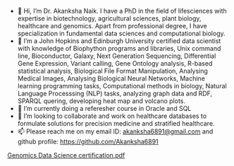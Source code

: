 - 👋 Hi, I’m Dr. Akanksha Naik. I have a PhD in the field of lifesciences with expertise in biotechnology, agricultural sciences, plant biology, healthcare and genomics. Apart from professional degree, I have specialization in fundamental data sciences and computational biology. 
- 👀 I’m a John Hopkins and Edinburgh University certified data scientist with knowledge of Biophython programs and libraries, Unix command line, Bioconductor, Galaxy, Next Generation Sequencing, Differential Gene Expression, Variant calling, Gene Ontology analysis, R-based statistical analysis, Biological File Format Manipulation, Analysing Medical Images, Analysing Biological Neural Networks, Machine learning programming tasks, Computational methods in biology, Natural Language Processsing (NLP) tasks, analyzing graph data and RDF, SPARQL quering, developing heat map and volcano plots. 
- 🌱 I’m currently doing a referesher course in Oracle and SQL
- 💞️ I’m looking to collaborate and work on healthcare databases to formulate solutions for precision medicine and stratified healthcare. 
- 📫 Please reach me on my email ID: akanksha6891@gmail.com and github profile: https://github.com/Akanksha6891

<!---
Akanksha6891/Akanksha6891 is a ✨ special ✨ repository because its `README.md` (this file) appears on your GitHub profile.
You can click the Preview link to take a look at your changes.
--->
[Genomics Data Science certification.pdf](https://github.com/Akanksha6891/Akanksha6891/files/10243084/Genomics.Data.Science.certification.pdf)

